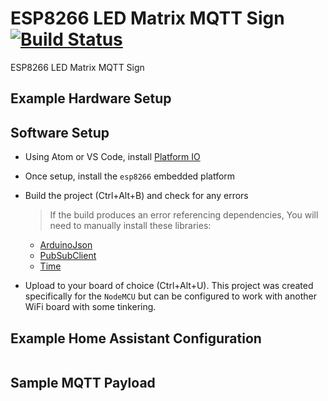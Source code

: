 # ESP8266 LED Matrix MQTT Sign [![Build Status](https://travis-ci.org/timmo001/ESP8266-LED-Matrix-MQTT-Sign.svg?branch=master)](https://travis-ci.org/timmo001/ESP8266-LED-Matrix-MQTT-Sign)

ESP8266 LED Matrix MQTT Sign

## Example Hardware Setup



## Software Setup

- Using Atom or VS Code, install [Platform IO](https://platformio.org/platformio-ide)
- Once setup, install the `esp8266` embedded platform
- Build the project (Ctrl+Alt+B) and check for any errors

  > If the build produces an error referencing dependencies, You will need to manually install these libraries:
    - [ArduinoJson](https://platformio.org/lib/show/64/ArduinoJson)
    - [PubSubClient](https://platformio.org/lib/show/89/PubSubClient)
    - [Time](https://platformio.org/lib/show/44/Time)
- Upload to your board of choice (Ctrl+Alt+U). This project was created specifically for the `NodeMCU` but can be configured to work with another WiFi board with some tinkering.

## Example Home Assistant Configuration

```yaml
```

## Sample MQTT Payload

```json
```
